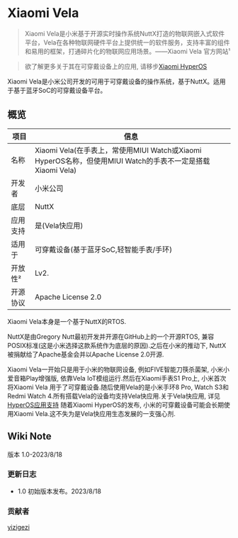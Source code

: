 # Xiaomi Vela

> Xiaomi Vela是小米基于开源实时操作系统NuttX打造的物联网嵌入式软件平台，Vela在各种物联网硬件平台上提供统一的软件服务，支持丰富的组件和易用的框架，打通碎片化的物联网应用场景。——Xiaomi
> Vela 官方网站¹

> 欲了解更多关于其在可穿戴设备上的应用, 请移步[Xiaomi HyperOS](Xiaomi-Hyper-OS.topic)

Xiaomi Vela是小米公司开发的可用于可穿戴设备的操作系统，基于NuttX。适用于基于蓝牙SoC的可穿戴设备平台。

## 概览

| 项目   | 信息                                                                                 |
|------|------------------------------------------------------------------------------------|
| 名称   | Xiaomi Vela(在手表上，常使用MIUI Watch或Xiaomi HyperOS名称，但使用MIUI Watch的手表不一定是搭载Xiaomi Vela) |
| 开发者  | 小米公司                                                                               |
| 底层   | NuttX                                                                              |
| 应用支持 | 是(Vela快应用)                                                                         |
| 适用于  | 可穿戴设备(基于蓝牙SoC,轻智能手表/手环)                                                            |
| 开放性² | Lv2.                                                                               |
| 开源协议 | Apache License 2.0                                                                 |


Xiaomi Vela本身是一个基于NuttX的RTOS.

NuttX是由Gregory Nutt最初开发并开源在GitHub上的一个开源RTOS, 兼容POSIX标准(这是小米选择这款系统作为底层的原因).之后在小米的推动下,
NuttX被捐献给了Apache基金会并以Apache License 2.0开源.

Xiaomi Vela一开始只是用于小米的物联网设备, 例如FIVE智能刀筷杀菌架, 小米小爱音箱Play增强版, 依靠Vela IoT模组运行.然后在Xiaomi手表S1 Pro上, 小米首次将Xiaomi Vela
用于了可穿戴设备.随后使用Vela的是小米手环8 Pro, Watch S3和Redmi Watch 4.所有搭载Vela的设备均支持Vela快应用.关于Vela快应用, 详见[HyperOS应用支持](Xiaomi-Hyper-OS.topic#third-party-app-support)
随着Xiaomi HyperOS的发布, 小米的可穿戴设备可能会长期使用Xiaomi Vela.这不失为是Vela快应用生态发展的一支强心剂.

## Wiki Note

版本 1.0-2023/8/18

### 更新日志

- 1.0 初始版本发布。2023/8/18

### 贡献者

[yizigezi](mailto://yizigezi@outlook.com "发送邮件")
